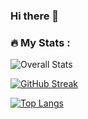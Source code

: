 ### Hi there 👋
### :fire: My Stats :
![Overall Stats](https://github-readme-stats.vercel.app/api?username=iamcrjones&count_private=true&show_icons=true&hide=contribs&theme=tokyonight)

[![GitHub Streak](http://github-readme-streak-stats.herokuapp.com?user=iamcrjones&theme=dark&background=000000)](https://git.io/streak-stats)

[![Top Langs](https://github-readme-stats.vercel.app/api/top-langs/?username=iamcrjones&layout=compact&theme=vision-friendly-dark)](https://github.com/anuraghazra/github-readme-stats)


<!--
**iamcrjones/iamcrjones** is a ✨ _special_ ✨ repository because its `README.md` (this file) appears on your GitHub profile.

Here are some ideas to get you started:

- 🔭 I’m currently working on ...
- 🌱 I’m currently learning ...
- 👯 I’m looking to collaborate on ...
- 🤔 I’m looking for help with ...
- 💬 Ask me about ...
- 📫 How to reach me: ...
- 😄 Pronouns: ...
- ⚡ Fun fact: ...
-->

